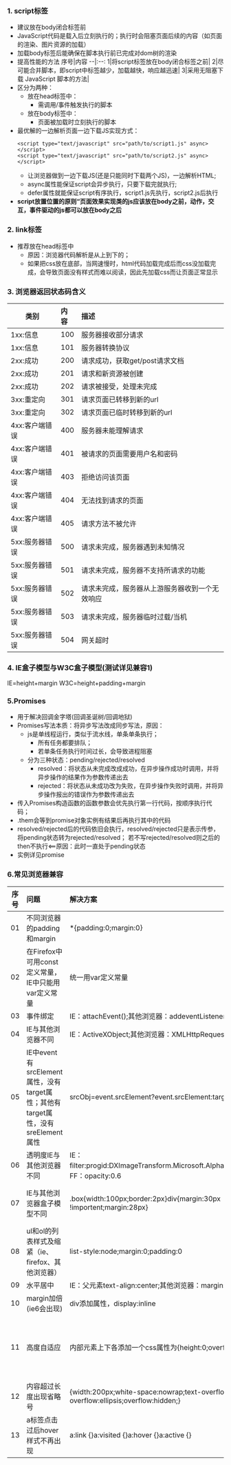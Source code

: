 ### 1. script标签
+ 建议放在body闭合标签前
+ JavaScript代码是载入后立刻执行的；执行时会阻塞页面后续的内容（如页面的渲染、图片资源的加载）
+ 加载body标签后能确保在脚本执行前已完成对dom树的渲染
+ 提高性能的方法
    序号|内容
    --|:--:
    1|将script标签放在body闭合标签之前|
    2|尽可能合并脚本，即script中标签越少，加载越快，响应越迅速|
    3|采用无阻塞下载 JavaScript 脚本的方法|
+ 区分为两种：
    + 放在head标签中：
        + 需调用/事件触发执行的脚本
    + 放在body标签中：
        + 页面被加载时立刻执行的脚本
+ 最优解的一边解析页面一边下载JS实现方式：
    ```
    <script type="text/javascript" src="path/to/script1.js" async></script>  
    <script type="text/javascript" src="path/to/script2.js" async></script>  
    ```
    + 让浏览器做到一边下载JS(还是只能同时下载两个JS)，一边解析HTML;
    + async属性能保证script会异步执行，只要下载完就执行;
    + defer属性就能保证script有序执行，script1.js先执行，script2.js后执行
+ **script放置位置的原则“页面效果实现类的js应该放在body之前，动作，交互，事件驱动的js都可以放在body之后**
### 2. link标签  
+ 推荐放在head标签中
    + 原因：浏览器代码解析是从上到下的；
    + 如果把css放在底部，当网速慢时，html代码加载完成后而css没加载完成，会导致页面没有样式而难以阅读，因此先加载css而让页面正常显示

### 3. 浏览器返回状态码含义
类别|内容|描述|
--|:--|:--
1xx:信息|100|服务器接收部分请求|
1xx:信息|101|服务器转换协议|
2xx:成功|200|请求成功，获取get/post请求文档|
2xx:成功|201|请求和新资源被创建|
2xx:成功|202|请求被接受，处理未完成|
3xx:重定向|301|请求页面已转移到新的url|
3xx:重定向|302|请求页面已临时转移到新的url|
4xx:客户端错误|400|服务器未能理解请求|
4xx:客户端错误|401|被请求的页面需要用户名和密码|
4xx:客户端错误|403|拒绝访问该页面|
4xx:客户端错误|404|无法找到请求的页面|
4xx:客户端错误|405|请求方法不被允许|
5xx:服务器错误|500|请求未完成，服务器遇到未知情况|
5xx:服务器错误|501|请求未完成，服务器不支持所请求的功能|
5xx:服务器错误|502|请求未完成，服务器从上游服务器收到一个无效响应|
5xx:服务器错误|503|请求未完成，服务器临时过载/当机|
5xx:服务器错误|504|网关超时|

### 4. IE盒子模型与W3C盒子模型(测试详见兼容1)

IE=height+margin
W3C=height+padding+margin

### 5.Promises
+ 用于解决回调金字塔(回调圣诞树/回调地狱)
+ Promises写法本质：将异步写法改成同步写法，原因：
    + js是单线程运行，类似于流水线，单条单条执行；
        + 所有任务都要排队；
        + 若单条任务执行时间过长，会导致进程阻塞
    + 分为三种状态：pending/rejected/resolved
        + resolved：将状态从未完成改成成功，在异步操作成功时调用，并将异步操作的结果作为参数传递出去
        + rejected：将状态从未成功改为失败，在异步操作失败时调用，并将异步操作报出的错误作为参数传递出去
+ 传入Promises构造函数的函数参数会优先执行第一行代码，按顺序执行代码；
+ .them会等到promise对象实例有结果后再执行其中的代码
+ resolved/rejected后的代码依旧会执行，resolved/rejected只是表示传参，将pending状态转为rejected/resolved；
  若不写rejected/resolved则之后的then不执行<==原因：此时一直处于pending状态
+ 实例详见promise

### 6.常见浏览器兼容
序号|问题|解决方案|备注
--|:--|:--|:--
01|不同浏览器的padding和margin|*{padding:0;margin:0}||
02|在Firefox中可用const定义常量，IE中只能用var定义常量|统一用var定义常量|
03|事件绑定|IE：attachEvent();其他浏览器：addeventListener|
04|IE与其他浏览器不同|IE：ActiveXObject;其他浏览器：XMLHttpRequest|
05|IE中event有srcElement属性，没有target属性；其他有target属性，没有sreElement属性|srcObj=event.srcElement?event.srcElement:targetevent.|
06|透明度IE与其他浏览器不同|IE：filter:progid:DXImageTransform.Microsoft.Alpha(style=0,opacity=60)。FF：opacity:0.6|
07|IE与其他浏览器盒子模型不同|.box{width:100px;border:2px}div{margin:30px !importent;margin:28px}|IE的盒子模型包括border;!importent属性只有ie无法识别；
08|ul和ol的列表样式及缩紧（ie、firefox、其他浏览器）|list-style:node;margin:0;padding:0|
09|水平居中|IE：父元素text-align:center;其他浏览器：margin:0 auto|
10|margin加倍(ie6会出现)|div添加属性，display:inline|div在flot情况下设置margin会加倍|
11|高度自适应|内部元素上下各添加一个css属性为{height:0;overflow:hidden}的div|内层高度发生变化时，外层高度不能进行自动调节，特别是内层的margin和padding改变时|
12|内容超过长度出现省略号|{width:200px;white-space:nowrap;text-overflow:ellipsis;-o-text-overflow:ellipsis;overflow:hidden;}|目前仅适用于ie，safari，chrome
13|a标签点击过后hover样式不再出现|a:link {}a:visited {}a:hover {}a:active {}|改变这四个的顺序|
